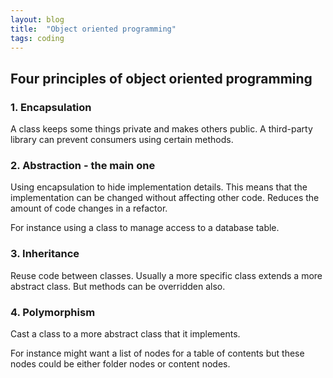 ```yaml
---
layout: blog
title:  "Object oriented programming"
tags: coding
---
```


## Four principles of object oriented programming

### 1. Encapsulation

A class keeps some things private and makes others public.
A third-party library can prevent consumers using certain methods.

### 2. Abstraction - the main one

Using encapsulation to hide implementation details.
This means that the implementation can be changed without affecting other code.
Reduces the amount of code changes in a refactor.

For instance using a class to manage access to a database table.

### 3. Inheritance

Reuse code between classes.
Usually a more specific class extends a more abstract class.
But methods can be overridden also.

### 4. Polymorphism

Cast a class to a more abstract class that it implements.

For instance might want a list of nodes for a table of contents but these nodes could be either folder nodes or content nodes.